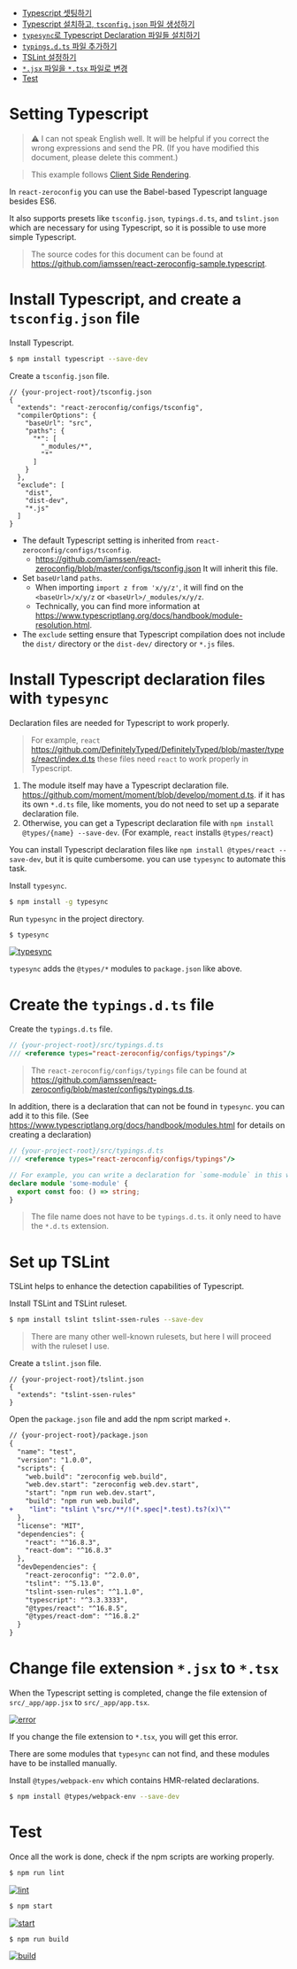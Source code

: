 <!-- START doctoc generated TOC please keep comment here to allow auto update -->
<!-- DON'T EDIT THIS SECTION, INSTEAD RE-RUN doctoc TO UPDATE -->


- [Typescript 셋팅하기](#typescript-%EC%85%8B%ED%8C%85%ED%95%98%EA%B8%B0)
- [Typescript 설치하고, `tsconfig.json` 파일 생성하기](#typescript-%EC%84%A4%EC%B9%98%ED%95%98%EA%B3%A0-tsconfigjson-%ED%8C%8C%EC%9D%BC-%EC%83%9D%EC%84%B1%ED%95%98%EA%B8%B0)
- [`typesync`로 Typescript Declaration 파일들 설치하기](#typesync%EB%A1%9C-typescript-declaration-%ED%8C%8C%EC%9D%BC%EB%93%A4-%EC%84%A4%EC%B9%98%ED%95%98%EA%B8%B0)
- [`typings.d.ts` 파일 추가하기](#typingsdts-%ED%8C%8C%EC%9D%BC-%EC%B6%94%EA%B0%80%ED%95%98%EA%B8%B0)
- [TSLint 설정하기](#tslint-%EC%84%A4%EC%A0%95%ED%95%98%EA%B8%B0)
- [`*.jsx` 파일을 `*.tsx` 파일로 변경](#jsx-%ED%8C%8C%EC%9D%BC%EC%9D%84-tsx-%ED%8C%8C%EC%9D%BC%EB%A1%9C-%EB%B3%80%EA%B2%BD)
- [Test](#test)

<!-- END doctoc generated TOC please keep comment here to allow auto update -->

# Setting Typescript

> ⚠️ I can not speak English well. It will be helpful if you correct the wrong expressions and send the PR. (If you have modified this document, please delete this comment.)

> This example follows [Client Side Rendering](../Client-Side-Rendering/ko.md).

In `react-zeroconfig` you can use the Babel-based Typescript language besides ES6.

It also supports presets like `tsconfig.json`, `typings.d.ts`, and `tslint.json` which are necessary for using Typescript, so it is possible to use more simple Typescript.

> The source codes for this document can be found at <https://github.com/iamssen/react-zeroconfig-sample.typescript>.

# Install Typescript, and create a `tsconfig.json` file

Install Typescript.

```sh
$ npm install typescript --save-dev
```

Create a `tsconfig.json` file.

```json5
// {your-project-root}/tsconfig.json
{
  "extends": "react-zeroconfig/configs/tsconfig",
  "compilerOptions": {
    "baseUrl": "src",
    "paths": {
      "*": [
        "_modules/*",
        "*"
      ]
    }
  },
  "exclude": [
    "dist",
    "dist-dev",
    "*.js"
  ]
}
```

- The default Typescript setting is inherited from `react-zeroconfig/configs/tsconfig`.
  - <https://github.com/iamssen/react-zeroconfig/blob/master/configs/tsconfig.json> It will inherit this file.
- Set `baseUrl`and `paths`.
  - When importing `import z from 'x/y/z'`, it will find on the `<baseUrl>/x/y/z` or `<baseUrl>/_modules/x/y/z`.
  - Technically, you can find more information at <https://www.typescriptlang.org/docs/handbook/module-resolution.html>.
- The `exclude` setting ensure that Typescript compilation does not include the `dist/` directory or the `dist-dev/` directory or `*.js` files.

# Install Typescript declaration files with `typesync`

Declaration files are needed for Typescript to work properly.

> For example, `react` <https://github.com/DefinitelyTyped/DefinitelyTyped/blob/master/types/react/index.d.ts> these files need `react` to work properly in Typescript.

1. The module itself may have a Typescript declaration file. <https://github.com/moment/moment/blob/develop/moment.d.ts>. if it has its own `*.d.ts` file, like moments, you do not need to set up a separate declaration file.
2. Otherwise, you can get a Typescript declaration file with `npm install @types/{name} --save-dev`. (For example, `react` installs `@types/react`)

You can install Typescript declaration files like `npm install @types/react --save-dev`, but it is quite cumbersome. you can use `typesync` to automate this task.

Install `typesync`.

```sh
$ npm install -g typesync 
```

Run `typesync` in the project directory.

```sh
$ typesync
```

[![typesync](images/typesync.gif)](images/typesync.gif)

`typesync` adds the `@types/*` modules to `package.json` like above.

# Create the `typings.d.ts` file

Create the `typings.d.ts` file.

```typescript
// {your-project-root}/src/typings.d.ts
/// <reference types="react-zeroconfig/configs/typings"/>

```
> The `react-zeroconfig/configs/typings` file can be found at <https://github.com/iamssen/react-zeroconfig/blob/master/configs/typings.d.ts>.

In addition, there is a declaration that can not be found in `typesync`. you can add it to this file. (See <https://www.typescriptlang.org/docs/handbook/modules.html> for details on creating a declaration)

```typescript
// {your-project-root}/src/typings.d.ts
/// <reference types="react-zeroconfig/configs/typings"/>

// For example, you can write a declaration for `some-module` in this way
declare module 'some-module' {
  export const foo: () => string;
}
```

> The file name does not have to be `typings.d.ts`. it only need to have the `*.d.ts` extension.

# Set up TSLint

TSLint helps to enhance the detection capabilities of Typescript.

Install TSLint and TSLint ruleset.

```sh
$ npm install tslint tslint-ssen-rules --save-dev
```

> There are many other well-known rulesets, but here I will proceed with the ruleset I use.

Create a `tslint.json` file.

```json5
// {your-project-root}/tslint.json
{
  "extends": "tslint-ssen-rules"
}
```

Open the `package.json` file and add the npm script marked `+`.

```diff
// {your-project-root}/package.json
{
  "name": "test",
  "version": "1.0.0",
  "scripts": {
    "web.build": "zeroconfig web.build",
    "web.dev.start": "zeroconfig web.dev.start",
    "start": "npm run web.dev.start",
    "build": "npm run web.build",
+    "lint": "tslint \"src/**/!(*.spec|*.test).ts?(x)\""
  },
  "license": "MIT",
  "dependencies": {
    "react": "^16.8.3",
    "react-dom": "^16.8.3"
  },
  "devDependencies": {
    "react-zeroconfig": "^2.0.0",
    "tslint": "^5.13.0",
    "tslint-ssen-rules": "^1.1.0",
    "typescript": "^3.3.3333",
    "@types/react": "^16.8.5",
    "@types/react-dom": "^16.8.2"
  }
}
```

# Change file extension `*.jsx` to `*.tsx`

When the Typescript setting is completed, change the file extension of `src/_app/app.jsx` to `src/_app/app.tsx`.

[![error](images/error.png)](images/error.png)

If you change the file extension to `*.tsx`, you will get this error.

There are some modules that `typesync` can not find, and these modules have to be installed manually.

Install `@types/webpack-env` which contains HMR-related declarations.

```sh
$ npm install @types/webpack-env --save-dev
```

# Test

Once all the work is done, check if the npm scripts are working properly.

```sh
$ npm run lint
```

[![lint](images/lint.gif)](images/lint.gif)

```sh
$ npm start
```

[![start](images/start.gif)](images/start.gif)

```sh
$ npm run build
```

[![build](images/build.gif)](images/build.gif)
